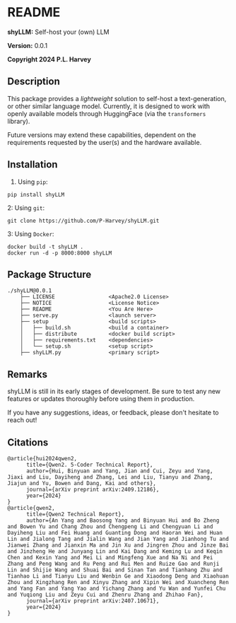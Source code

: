 # README

**shyLLM:** Self-host your (own) LLM

**Version:** 0.0.1

**Copyright 2024 P.L. Harvey**

## Description

This package provides a *lightweight* solution to self-host
a text-generation, or other similar language model.
Currently, it is designed to work with openly available
models through HuggingFace (via the ```transformers``` library).

Future versions may extend these capabilities, dependent on the
requirements requested by the user(s) and the hardware available.

## Installation

1. Using ```pip```:

```{bash}
pip install shyLLM
```

2: Using ```git```:

```{bash}
git clone https://github.com/P-Harvey/shyLLM.git
```

3: Using ```Docker```:

```{bash}
docker build -t shyLLM .
docker run -d -p 8000:8000 shyLLM
```

## Package Structure

```{bash}
./shyLLM@0.0.1
    ├── LICENSE                 <Apache2.0 License>
    ├── NOTICE                  <License Notice>
    ├── README                  <You Are Here>
    ├── serve.py                <launch server>
    ├── setup                   <build scripts>
    │   ├── build.sh            <build a container>
    │   ├── distribute          <docker build script>
    │   ├── requirements.txt    <dependencies>
    │   └── setup.sh            <setup script>
    ├── shyLLM.py               <primary script>
```

## Remarks

shyLLM is still in its early stages of development. Be sure to
test any new features or updates thoroughly before using them
in production.

If you have any suggestions, ideas, or feedback, please don't
hesitate to reach out!

## Citations

```{LaTeX}
@article{hui2024qwen2,
      title={Qwen2. 5-Coder Technical Report},
      author={Hui, Binyuan and Yang, Jian and Cui, Zeyu and Yang, Jiaxi and Liu, Dayiheng and Zhang, Lei and Liu, Tianyu and Zhang, Jiajun and Yu, Bowen and Dang, Kai and others},
      journal={arXiv preprint arXiv:2409.12186},
      year={2024}
}
@article{qwen2,
      title={Qwen2 Technical Report}, 
      author={An Yang and Baosong Yang and Binyuan Hui and Bo Zheng and Bowen Yu and Chang Zhou and Chengpeng Li and Chengyuan Li and Dayiheng Liu and Fei Huang and Guanting Dong and Haoran Wei and Huan Lin and Jialong Tang and Jialin Wang and Jian Yang and Jianhong Tu and Jianwei Zhang and Jianxin Ma and Jin Xu and Jingren Zhou and Jinze Bai and Jinzheng He and Junyang Lin and Kai Dang and Keming Lu and Keqin Chen and Kexin Yang and Mei Li and Mingfeng Xue and Na Ni and Pei Zhang and Peng Wang and Ru Peng and Rui Men and Ruize Gao and Runji Lin and Shijie Wang and Shuai Bai and Sinan Tan and Tianhang Zhu and Tianhao Li and Tianyu Liu and Wenbin Ge and Xiaodong Deng and Xiaohuan Zhou and Xingzhang Ren and Xinyu Zhang and Xipin Wei and Xuancheng Ren and Yang Fan and Yang Yao and Yichang Zhang and Yu Wan and Yunfei Chu and Yuqiong Liu and Zeyu Cui and Zhenru Zhang and Zhihao Fan},
      journal={arXiv preprint arXiv:2407.10671},
      year={2024}
}
```
